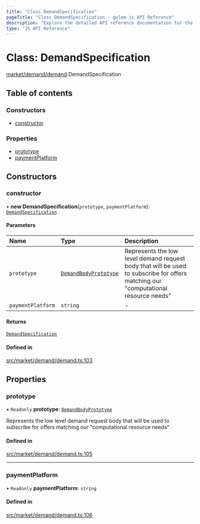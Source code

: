 ```yaml
---
title: "Class DemandSpecification"
pageTitle: "Class DemandSpecification - golem-js API Reference"
description: "Explore the detailed API reference documentation for the Class DemandSpecification within the golem-js SDK for the Golem Network."
type: "JS API Reference"
---
```

# Class: DemandSpecification

[market/demand/demand](../modules/market_demand_demand).DemandSpecification

## Table of contents

### Constructors

- [constructor](market_demand_demand.DemandSpecification#constructor)

### Properties

- [prototype](market_demand_demand.DemandSpecification#prototype)
- [paymentPlatform](market_demand_demand.DemandSpecification#paymentplatform)

## Constructors

### constructor

• **new DemandSpecification**(`prototype`, `paymentPlatform`): [`DemandSpecification`](market_demand_demand.DemandSpecification)

#### Parameters

| Name | Type | Description |
| :------ | :------ | :------ |
| `prototype` | [`DemandBodyPrototype`](../modules/market_demand_demand_body_builder#demandbodyprototype) | Represents the low level demand request body that will be used to subscribe for offers matching our "computational resource needs" |
| `paymentPlatform` | `string` | - |

#### Returns

[`DemandSpecification`](market_demand_demand.DemandSpecification)

#### Defined in

[src/market/demand/demand.ts:103](https://github.com/golemfactory/golem-js/blob/ed1cf1df/src/market/demand/demand.ts#L103)

## Properties

### prototype

• `Readonly` **prototype**: [`DemandBodyPrototype`](../modules/market_demand_demand_body_builder#demandbodyprototype)

Represents the low level demand request body that will be used to subscribe for offers matching our "computational resource needs"

#### Defined in

[src/market/demand/demand.ts:105](https://github.com/golemfactory/golem-js/blob/ed1cf1df/src/market/demand/demand.ts#L105)

___

### paymentPlatform

• `Readonly` **paymentPlatform**: `string`

#### Defined in

[src/market/demand/demand.ts:106](https://github.com/golemfactory/golem-js/blob/ed1cf1df/src/market/demand/demand.ts#L106)
